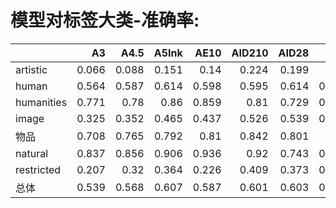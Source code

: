 # 模型对标签大类-准确率: 

<sub>

|            |    A3 |   A4.5 |   A5Ink |   AE10 |   AID210 |   AID28 |   AKC |    AL |   AOM3A1 |   AOM3A2 |   APVC | BP10      |   BP9 |   CC20 |   CCM75 |   CF2.0 |   CF2.2 |   CF2.5 |   CF3.0 |   CHM6 |   CM2 |   CM3 |   CM4 |   CMC2 |   CMWF2 |   CPM20 |   CYE |   CYKM |   CYKMM |   CYM |   CYM2 |   CYM3 |   CYN |   CYN2 |   CYN3 |   CYS |   CYnai3 |   DLM9 |   DS225 |   EB5 |   GM20 |   HW100 |   I90 |   JQ20 |   JQ30 |   KJ21 |   KW50 |   KW60 |   KW70 |   KW80 |   KW85 |   KW90 |   MM11 |   MP4 |   PC15 |   PC20 |    PM |   PVC20 |   PVC30 |   PW2 |   PW6 |    R7 |   RRM |   RRM1.1 |   RRM2.1 |   RRM3.2 |   RRM4.0 |   RRM4.1 |   RS20 |   SF1.0 |   SIA2 |   SM22F |   SMM10 |   TWM12 |   YAA20 |    YH |   novelai |   ADXL06 |   ADXL11 | AIDXL52   |   AIDXL61 |   AMXL30 | BPXL0.3.1   |   CCXL |   CFXL1.0 |   CFXL2.0 | CFXL2.5   | CXL1.0    | CXL2.0    | CXL3.0    |   HXLB01 | KXLB7   |   KXLE1 |   NAI3 | NAXL10    |   PVCFB10 |   PVCFB25 | RXL2v12   |
|:-----------|------:|-------:|--------:|-------:|---------:|--------:|------:|------:|---------:|---------:|-------:|:----------|------:|-------:|--------:|--------:|--------:|--------:|--------:|-------:|------:|------:|------:|-------:|--------:|--------:|------:|-------:|--------:|------:|-------:|-------:|------:|-------:|-------:|------:|---------:|-------:|--------:|------:|-------:|--------:|------:|-------:|-------:|-------:|-------:|-------:|-------:|-------:|-------:|-------:|-------:|------:|-------:|-------:|------:|--------:|--------:|------:|------:|------:|------:|---------:|---------:|---------:|---------:|---------:|-------:|--------:|-------:|--------:|--------:|--------:|--------:|------:|----------:|---------:|---------:|:----------|----------:|---------:|:------------|-------:|----------:|----------:|:----------|:----------|:----------|:----------|---------:|:--------|--------:|-------:|:----------|----------:|----------:|:----------|
| artistic   | 0.066 |  0.088 |   0.151 |  0.14  |    0.224 |   0.199 | 0.14  | 0.132 |    0.092 |    0.055 |  0.121 | 0.188     | 0.136 |  0.066 |   0.136 |   0.11  |   0.092 |   0.077 |   0.18  |  0.051 | 0.062 | 0.074 | 0.147 |  0.121 |   0.103 |   0.143 | 0.096 |  0.173 |   0.173 | 0.132 |  0.121 |  0.132 | 0.099 |  0.081 |  0.118 | 0.125 |    0.173 |  0.129 |   0.162 | 0.132 |  0.107 |   0.147 | 0.14  |  0.125 |  0.14  |  0.143 |  0.114 |  0.14  |  0.121 |  0.103 |  0.107 |  0.121 |  0.081 | 0.11  |  0.088 |  0.11  | 0.114 |   0.074 |   0.029 | 0.074 | 0.103 | 0.14  | 0.129 |    0.14  |    0.158 |    0.136 |    0.169 |    0.188 |  0.136 |   0.195 |  0.162 |   0.151 |   0.143 |   0.173 |   0.118 | 0.07  |     0.217 |    0.272 |    0.346 | 0.25      |     0.169 |    0.202 | 0.129       |  0.162 |     0.136 |     0.103 | 0.176     | **0.382** | **0.353** | **0.379** |    0.118 | 0.18    |   0.081 |  0.213 | 0.331     |     0.169 |     0.268 | 0.257     |
| human      | 0.564 |  0.587 |   0.614 |  0.598 |    0.595 |   0.614 | 0.615 | 0.624 |    0.617 |    0.552 |  0.592 | 0.675     | 0.611 |  0.563 |   0.65  |   0.549 |   0.614 |   0.534 |   0.673 |  0.544 | 0.559 | 0.551 | 0.643 |  0.586 |   0.596 |   0.561 | 0.559 |  0.572 |   0.634 | 0.604 |  0.611 |  0.615 | 0.597 |  0.599 |  0.593 | 0.625 |    0.641 |  0.595 |   0.619 | 0.579 |  0.614 |   0.601 | 0.621 |  0.605 |  0.618 |  0.61  |  0.599 |  0.618 |  0.59  |  0.588 |  0.568 |  0.599 |  0.591 | 0.602 |  0.603 |  0.617 | 0.502 |   0.567 |   0.475 | 0.581 | 0.596 | 0.607 | 0.651 |    0.651 |    0.678 |    0.686 |    0.687 |    0.693 |  0.59  |   0.644 |  0.602 |   0.635 |   0.622 |   0.629 |   0.606 | 0.58  |     0.608 |    0.701 |    0.682 | 0.674     |     0.67  |    0.627 | 0.53        |  0.639 |     0.539 |     0.432 | 0.528     | **0.819** | **0.843** | **0.857** |    0.517 | 0.64    |   0.311 |  0.683 | 0.777     |     0.581 |     0.695 | 0.624     |
| humanities | 0.771 |  0.78  |   0.86  |  0.859 |    0.81  |   0.729 | 0.829 | 0.86  |    0.828 |    0.771 |  0.8   | 0.904     | 0.846 |  0.851 |   0.901 |   0.775 |   0.832 |   0.767 |   0.879 |  0.796 | 0.804 | 0.786 | 0.873 |  0.855 |   0.865 |   0.831 | 0.899 |  0.921 |   0.946 | 0.916 |  0.911 |  0.916 | 0.911 |  0.893 |  0.906 | 0.923 |    0.939 |  0.826 |   0.877 | 0.85  |  0.839 |   0.907 | 0.939 |  0.929 |  0.934 |  0.912 |  0.833 |  0.89  |  0.882 |  0.878 |  0.897 |  0.895 |  0.826 | 0.876 |  0.923 |  0.935 | 0.749 |   0.762 |   0.551 | 0.779 | 0.837 | 0.908 | 0.929 |    0.93  |    0.946 |    0.946 |    0.963 |    0.952 |  0.852 |   0.949 |  0.912 |   0.871 |   0.872 |   0.899 |   0.894 | 0.883 |     0.781 |    0.791 |    0.679 | **0.982** |     0.96  |    0.726 | 0.932       |  0.677 |     0.904 |     0.819 | 0.902     | 0.966     | 0.947     | **0.967** |    0.755 | 0.954   |   0.286 |  0.509 | **0.976** |     0.938 |     0.884 | 0.96      |
| image      | 0.325 |  0.352 |   0.465 |  0.437 |    0.526 |   0.539 | 0.465 | 0.463 |    0.422 |    0.271 |  0.42  | 0.556     | 0.441 |  0.371 |   0.477 |   0.381 |   0.422 |   0.27  |   0.548 |  0.351 | 0.351 | 0.334 | 0.491 |  0.394 |   0.42  |   0.42  | 0.441 |  0.407 |   0.475 | 0.484 |  0.499 |  0.496 | 0.456 |  0.43  |  0.423 | 0.504 |    0.518 |  0.414 |   0.455 | 0.434 |  0.435 |   0.442 | 0.476 |  0.449 |  0.466 |  0.399 |  0.408 |  0.519 |  0.465 |  0.44  |  0.436 |  0.453 |  0.411 | 0.428 |  0.442 |  0.449 | 0.286 |   0.392 |   0.243 | 0.408 | 0.472 | 0.39  | 0.529 |    0.527 |    0.572 |    0.573 |    0.57  |    0.576 |  0.414 |   0.483 |  0.389 |   0.47  |   0.478 |   0.483 |   0.432 | 0.397 |     0.499 |    0.565 |    0.527 | 0.584     |     0.559 |    0.526 | 0.376       |  0.457 |     0.39  |     0.317 | 0.488     | 0.622     | **0.684** | **0.683** |    0.357 | 0.576   |   0.274 |  0.523 | **0.625** |     0.502 |     0.493 | 0.575     |
| 物品       | 0.708 |  0.765 |   0.792 |  0.81  |    0.842 |   0.801 | 0.83  | 0.765 |    0.804 |    0.756 |  0.771 | 0.881     | 0.81  |  0.72  |   0.863 |   0.741 |   0.78  |   0.723 |   0.878 |  0.723 | 0.744 | 0.723 | 0.893 |  0.765 |   0.792 |   0.798 | 0.786 |  0.753 |   0.801 | 0.821 |  0.836 |  0.83  | 0.827 |  0.818 |  0.827 | 0.824 |    0.815 |  0.762 |   0.83  | 0.807 |  0.801 |   0.842 | 0.842 |  0.857 |  0.86  |  0.771 |  0.765 |  0.78  |  0.735 |  0.753 |  0.768 |  0.756 |  0.774 | 0.795 |  0.845 |  0.86  | 0.619 |   0.756 |   0.679 | 0.75  | 0.798 | 0.771 | 0.851 |    0.848 |    0.881 |    0.878 |    0.89  |    0.893 |  0.78  |   0.839 |  0.75  |   0.836 |   0.851 |   0.777 |   0.836 | 0.774 |     0.801 |    0.78  |    0.711 | 0.878     |     0.777 |    0.658 | 0.804       |  0.679 |     0.78  |     0.679 | 0.729     | **0.97**  | **0.94**  | **0.976** |    0.589 | 0.845   |   0.318 |  0.812 | 0.902     |     0.833 |     0.836 | 0.854     |
| natural    | 0.837 |  0.856 |   0.906 |  0.936 |    0.92  |   0.743 | 0.882 | 0.929 |    0.878 |    0.814 |  0.844 | **0.988** | 0.913 |  0.905 |   0.948 |   0.827 |   0.851 |   0.754 |   0.938 |  0.88  | 0.899 | 0.878 | 0.947 |  0.917 |   0.929 |   0.912 | 0.931 |  0.928 |   0.95  | 0.887 |  0.94  |  0.943 | 0.924 |  0.872 |  0.943 | 0.94  |    0.969 |  0.902 |   0.952 | 0.929 |  0.917 |   0.939 | 0.944 |  0.935 |  0.957 |  0.967 |  0.905 |  0.909 |  0.893 |  0.912 |  0.927 |  0.914 |  0.931 | 0.918 |  0.935 |  0.951 | 0.852 |   0.819 |   0.501 | 0.864 | 0.946 | 0.967 | 0.951 |    0.951 |    0.973 |    0.973 |    0.977 |    0.97  |  0.928 |   0.963 |  0.944 |   0.939 |   0.924 |   0.969 |   0.92  | 0.936 |     0.823 |    0.875 |    0.783 | 0.986     |     0.951 |    0.822 | **0.988**   |  0.728 |     0.967 |     0.951 | **0.997** | 0.977     | 0.982     | **0.988** |    0.844 | **1.0** |   0.289 |  0.596 | **0.988** |     0.973 |     0.895 | **0.988** |
| restricted | 0.207 |  0.32  |   0.364 |  0.226 |    0.409 |   0.373 | 0.347 | 0.33  |    0.546 |    0.414 |  0.362 | 0.433     | 0.381 |  0.317 |   0.418 |   0.286 |   0.435 |   0.247 |   0.445 |  0.258 | 0.198 | 0.169 | 0.293 |  0.268 |   0.272 |   0.371 | 0.383 |  0.339 |   0.441 | 0.461 |  0.46  |  0.462 | 0.421 |  0.427 |  0.348 | 0.444 |    0.477 |  0.322 |   0.373 | 0.197 |  0.381 |   0.383 | 0.394 |  0.335 |  0.383 |  0.29  |  0.325 |  0.381 |  0.298 |  0.311 |  0.3   |  0.296 |  0.295 | 0.284 |  0.343 |  0.353 | 0.079 |   0.324 |   0.173 | 0.424 | 0.439 | 0.287 | 0.418 |    0.43  |    0.503 |    0.518 |    0.508 |    0.521 |  0.291 |   0.38  |  0.263 |   0.413 |   0.32  |   0.427 |   0.348 | 0.329 |     0.366 |    0.416 |    0.447 | 0.399     |     0.405 |    0.338 | 0.148       |  0.373 |     0.192 |     0.258 | 0.347     | **0.562** | **0.663** | **0.705** |    0.321 | 0.47    |   0.14  |  0.387 | 0.532     |     0.313 |     0.458 | 0.389     |
| 总体       | 0.539 |  0.568 |   0.607 |  0.587 |    0.601 |   0.603 | 0.605 | 0.613 |    0.613 |    0.538 |  0.581 | 0.671     | 0.604 |  0.556 |   0.643 |   0.539 |   0.603 |   0.512 |   0.667 |  0.533 | 0.543 | 0.531 | 0.631 |  0.575 |   0.586 |   0.564 | 0.569 |  0.574 |   0.635 | 0.611 |  0.618 |  0.622 | 0.601 |  0.598 |  0.591 | 0.629 |    0.646 |  0.584 |   0.614 | 0.57  |  0.604 |   0.602 | 0.622 |  0.604 |  0.618 |  0.599 |  0.587 |  0.618 |  0.586 |  0.584 |  0.57  |  0.593 |  0.58  | 0.592 |  0.601 |  0.614 | 0.481 |   0.554 |   0.44  | 0.574 | 0.598 | 0.596 | 0.65  |    0.651 |    0.681 |    0.688 |    0.689 |    0.694 |  0.582 |   0.64  |  0.59  |   0.629 |   0.614 |   0.628 |   0.601 | 0.576 |     0.6   |    0.679 |    0.654 | 0.677     |     0.667 |    0.609 | 0.532       |  0.608 |     0.54  |     0.451 | 0.55      | **0.798** | **0.825** | **0.84**  |    0.513 | 0.652   |   0.293 |  0.635 | 0.765     |     0.592 |     0.678 | 0.637     |

</sub>

